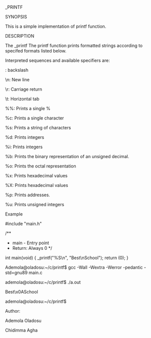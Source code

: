 _PRINTF

SYNOPSIS

This is a simple implementation of printf function.

DESCRIPTION

The _printf The printf function prints formatted strings according to specifed formats listed below.

Interpreted sequences and available specifiers are:


\: backslash

\n: New line

\r: Carriage return

\t: Horizontal tab

%%: Prints a single %

%c: Prints a single character

%s: Prints a string of characters

%d: Prints integers

%i: Prints integers

%b: Prints the binary representation of an unsigned decimal.

%o: Prints the octal representation

%x: Prints hexadecimal values

%X: Prints hexadecimal values

%p: Prints addresses.

%u: Prints unsigned integers

Example

#include "main.h"

/**
 * main - Entry point
 * Return: Always 0
 */

int main(void)
{
_printf("%S\n", "Best\nSchool");
return (0);
}



Ademola@oladosu:~/c/printf$ gcc -Wall -Wextra -Werror -pedantic -std=gnu89 main.c 

ademola@oladosu:~/c/printf$ ./a.out

Best\x0ASchool

ademola@oladosu:~/c/printf$



Author:

Ademola Oladosu

Chidimma Agha
